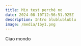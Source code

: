 ```yaml
---
title: Mio test perché no
date: 2024-08-10T12:56:51.925Z
description: Intro blublublublu
image: /media/1by1.png
---
```

Ciao mondo